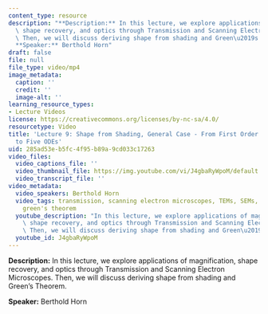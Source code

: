 ```yaml
---
content_type: resource
description: "**Description:** In this lecture, we explore applications of magnification,\
  \ shape recovery, and optics through Transmission and Scanning Electron Microscopes.\
  \ Then, we will discuss deriving shape from shading and Green\u2019s Theorem.\n\n\
  **Speaker:** Berthold Horn"
draft: false
file: null
file_type: video/mp4
image_metadata:
  caption: ''
  credit: ''
  image-alt: ''
learning_resource_types:
- Lecture Videos
license: https://creativecommons.org/licenses/by-nc-sa/4.0/
resourcetype: Video
title: 'Lecture 9: Shape from Shading, General Case - From First Order Nonlinear PDE
  to Five ODEs'
uid: 285ad53e-b5fc-4f95-b89a-9cd033c17263
video_files:
  video_captions_file: ''
  video_thumbnail_file: https://img.youtube.com/vi/J4gbaRyWpoM/default.jpg
  video_transcript_file: ''
video_metadata:
  video_speakers: Berthold Horn
  video_tags: transmission, scanning electron microscopes, TEMs, SEMs, needle diagrams,
    green's theorem
  youtube_description: "In this lecture, we explore applications of magnification,\
    \ shape recovery, and optics through Transmission and Scanning Electron Microscopes.\
    \ Then, we will discuss deriving shape from shading and Green\u2019s Theorem."
  youtube_id: J4gbaRyWpoM
---
```

**Description:** In this lecture, we explore applications of magnification, shape recovery, and optics through Transmission and Scanning Electron Microscopes. Then, we will discuss deriving shape from shading and Green’s Theorem.

**Speaker:** Berthold Horn